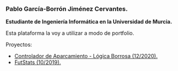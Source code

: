 ### Pablo García-Borrón Jiménez Cervantes.

**Estudiante de Ingeniería Informática en la Universidad de Murcia.** <br />

Esta plataforma la voy a utilizar a modo de portfolio.<br />

Proyectos:

- [Controlador de Aparcamiento - Lógica Borrosa (12/2020).](https://github.com/garcibo/ControladorAparcamientoFuzzyLogic.git)
- [FutStats (10/2019).](https://github.com/garcibo/FutStats.git)
